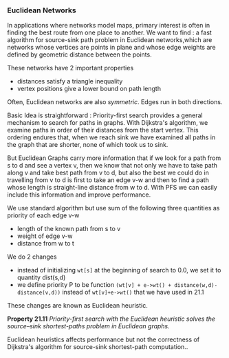 ### Euclidean Networks

In applications where networks model maps, primary interest is often in finding the best route from one place to another. We want to find : a fast algorithm for source-sink path problem in Euclidean networks,which are networks whose vertices are points in plane and whose edge weights are defined by geometric distance between the points.

These networks have 2 important properties

- distances satisfy a triangle inequality
- vertex positions give a lower bound on path length

Often, Euclidean networks are also *symmetric*. Edges run in both directions.

Basic Idea is straightforward : Priority-first search provides a general mechanism to search for paths in graphs. With Dijkstra's algorithm, we examine paths in order of their distances from the start vertex. This ordering endures that, when we reach sink we have examined all paths in the graph that are shorter, none of which took us to sink.

But Euclidean Graphs carry more information that if we look for a path from s to d and see a vertex v, then we know that not only we have to take path along v and take best path from v to d, but also the best we could do in travelling from v to d is first to take an edge v-w and then to find a path whose length is straight-line distance from w to d. With PFS we can easily include this information and improve performance.

We use standard algorithm but use sum of the following three quantities as priority of each edge v-w

- length of the known path from s to v
- weight of edge v-w
- distance from w to t

We do 2 changes

- instead of initializing `wt[s]` at the beginning of search to 0.0, we set it to quantity dist(s,d)
- we define priority P to be function `(wt[v] + e->wt() + distance(w,d)-distance(v,d))` instead of `wt[v]+e->wt()` that we have used in 21.1

These changes are known as Euclidean heuristic.

**Property 21.11** *Priority-first search with the Euclidean heuristic solves the source–sink shortest-paths problem in Euclidean graphs.*

Euclidean heuristics affects performance but not the correctness of Dijkstra's algorithm for source-sink shortest-path computation..

